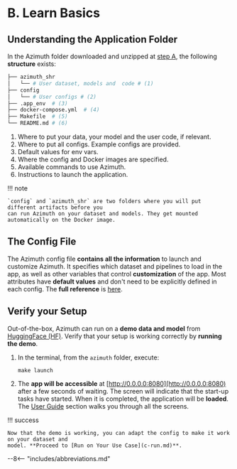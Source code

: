 # B. Learn Basics

## Understanding the Application Folder

In the Azimuth folder downloaded and unzipped at [step A](a-install.md), the following **structure**
exists:

```bash
├── azimuth_shr
│   └── # User dataset, models and  code # (1)
├── config
│   └── # User configs # (2)
├── .app_env  # (3)
├── docker-compose.yml  # (4)
├── Makefile  # (5)
└── README.md # (6)
```

1. Where to put your data, your model and the user code, if relevant.
2. Where to put all configs. Example configs are provided.
3. Default values for env vars.
4. Where the config and Docker images are specified.
5. Available commands to use Azimuth.
6. Instructions to launch the application.

!!! note

    `config` and `azimuth_shr` are two folders where you will put different artifacts before you
    can run Azimuth on your dataset and models. They get mounted automatically on the Docker image.

## The Config File

The Azimuth config file **contains all the information** to launch and customize Azimuth. It
specifies which dataset and pipelines to load in the app, as well as other variables that control
**customization** of the app. Most attributes have **default values** and don't need to be
explicitly defined in each config. The **full reference** is [here](../reference/index.md).

## Verify your Setup

Out-of-the-box, Azimuth can run on a **demo data and model**
from [HuggingFace (HF)](http://www.huggingface.co). Verify that your setup is working correctly by
**running the demo**.

1. In the terminal, from the `azimuth` folder, execute:
    ```
    make launch
    ```
2. The **app will be accessible** at [http://0.0.0.0:8080](http://0.0.0.0:8080) after a few seconds
   of waiting. The screen will indicate that the start-up tasks have started. When it is completed,
   the application will be **loaded**. The [User Guide](../user-guide/index.md) section walks you
   through all the screens.

!!! success

    Now that the demo is working, you can adapt the config to make it work on your dataset and
    model. **Proceed to [Run on Your Use Case](c-run.md)**.

--8<-- "includes/abbreviations.md"
